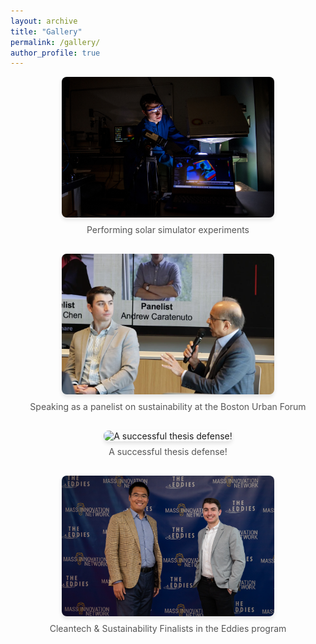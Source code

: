 ```yaml
---
layout: archive
title: "Gallery"
permalink: /gallery/
author_profile: true
---
```


<div class="gallery">
  <!-- Add your photos here -->
  <div class="gallery-item">
    <img src="/images/neu_4f178x09j.jpeg" alt="Performing solar simulator experiments">
    <p>Performing solar simulator experiments</p>
  </div>
  <div class="gallery-item">
    <img src="/images/boston_urban_forum_ravi_ramamurti.webp" alt="Speaking as a panelist on sustainability at the Boston Urban Forum">
    <p>Speaking as a panelist on sustainability at the Boston Urban Forum</p>
  </div>
  <div class="gallery-item">
    <img src="/images/IMG_0855.png" alt="A successful thesis defense!">
    <p>A successful thesis defense!</p>
  </div>
  <div class="gallery-item">
    <img src="/images/EPD_7280.jpg" alt="Cleantech & Sustainability Finalists in the Eddies program">
    <p>Cleantech & Sustainability Finalists in the Eddies program</p>
  </div>
  <!-- Repeat the above block for more images -->
</div>


<style>
.gallery {
  display: flex;
  flex-wrap: wrap;
  gap: 16px;
  justify-content: center;
}

.gallery-item {
  text-align: center;
}

.gallery-item img {
  width: 340px; /* Set the desired width */
  height: 225px; /* Set the desired height */
  object-fit: cover; /* Ensures images fill the dimensions */
  border-radius: 8px; /* Optional: Adds rounded corners */
  box-shadow: 0 4px 6px rgba(0, 0, 0, 0.1); /* Optional: Adds a shadow effect */
}

.gallery-item p {
  margin-top: 8px;
  font-size: 14px;
  color: #555;
}
</style>
